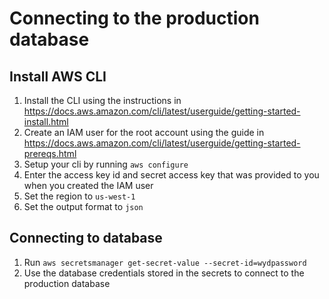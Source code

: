 # Connecting to the production database

## Install AWS CLI

1. Install the CLI using the instructions in https://docs.aws.amazon.com/cli/latest/userguide/getting-started-install.html
2. Create an IAM user for the root account using the guide in https://docs.aws.amazon.com/cli/latest/userguide/getting-started-prereqs.html
3. Setup your cli by running `aws configure`
4. Enter the access key id and secret access key that was provided to you when you created the IAM user
5. Set the region to `us-west-1`
6. Set the output format to `json`

## Connecting to database

1. Run `aws secretsmanager get-secret-value --secret-id=wydpassword`
2. Use the database credentials stored in the secrets to connect to the production database
